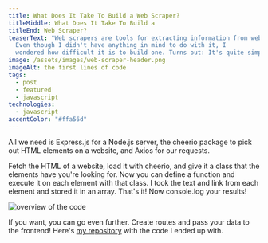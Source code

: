 ```yaml
---
title: What Does It Take To Build a Web Scraper?
titleMiddle: What Does It Take To Build a
titleEnd: Web Scraper?
teaserText: "Web scrapers are tools for extracting information from websites.
  Even though I didn't have anything in mind to do with it, I
  wondered how difficult it is to build one. Turns out: It's quite simple."
image: /assets/images/web-scraper-header.png
imageAlt: the first lines of code
tags:
  - post
  - featured
  - javascript
technologies:
  - javascript
accentColor: "#ffa56d"
---
```


All we need is Express.js for a Node.js server, the cheerio package to pick out HTML elements on a website, and Axios for our requests.

Fetch the HTML of a website, load it with cheerio, and give it a class that the elements have you're looking for. Now you can define a function and execute it on each element with that class. I took the text and link from each element and stored it in an array. That's it! Now console.log your results!

![overview of the code](/assets/images/web-scraper-code.png)

If you want, you can go even further. Create routes and pass your data to the frontend! Here's [my repository](https://github.com/Noevenzahn/web-scraper) with the code I ended up with.
